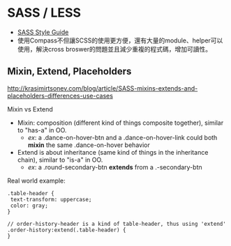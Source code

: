 # SASS / LESS

* [SASS Style Guide](http://css-tricks.com/sass-style-guide/)
* 使用Compass不但讓SCSS的使用更方便，還有大量的module、helper可以使用，解決cross broswer的問題並且減少重複的程式碼，增加可讀性。

## Mixin, Extend, Placeholders
http://krasimirtsonev.com/blog/article/SASS-mixins-extends-and-placeholders-differences-use-cases

Mixin vs Extend
- Mixin: composition (different kind of things composite together), similar to "has-a" in OO.
  - _ex_: a .dance-on-hover-btn and a .dance-on-hover-link could both **mixin** the same .dance-on-hover behavior
- Extend is about inheritance (same kind of things in the inheritance chain), similar to "is-a" in OO.
  - _ex_: a .round-secondary-btn **extends** from a .-secondary-btn

 Real world example:
 ```LESS
 .table-header {
  text-transform: uppercase;
  color: gray;
}

// order-history-header is a kind of table-header, thus using 'extend'
.order-history:extend(.table-header) {
}
 ```
